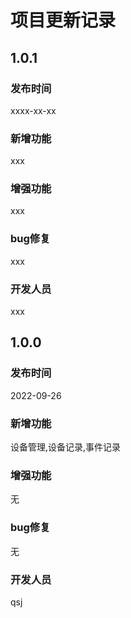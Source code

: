 # 项目更新记录
## 1.0.1
### 发布时间  
xxxx-xx-xx
### 新增功能
xxx
### 增强功能
xxx
### bug修复
xxx
### 开发人员
xxx

## 1.0.0
### 发布时间  
2022-09-26
### 新增功能
设备管理,设备记录,事件记录
### 增强功能
无
### bug修复
无
### 开发人员
qsj
